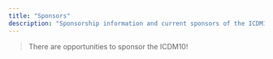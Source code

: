 ```yaml
---
title: "Sponsors"
description: "Sponsorship information and current sponsors of the ICDM10."
---
```


> There are   opportunities to sponsor the ICDM10!